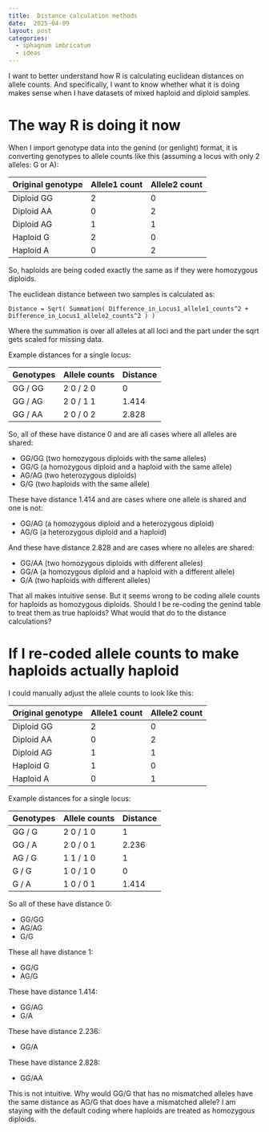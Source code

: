 ```yaml
---
title:  Distance calculation methods
date:  2025-04-09
layout: post
categories:
  - sphagnum imbricatum
  - ideas
---
```


I want to better understand how R is calculating euclidean distances on allele counts. And specifically, I want to know whether what it is doing makes sense when I have datasets of mixed haploid and diploid samples.

# The way R is doing it now

When I import genotype data into the genind (or genlight) format, it is converting genotypes to allele counts like this (assuming a locus with only 2 alleles: G or A):

| Original genotype | Allele1 count | Allele2 count |
| ----------------- | ------------- | ------------- |
| Diploid GG | 2 | 0 |
| Diploid AA | 0 | 2 |
| Diploid AG | 1 | 1 |
| Haploid G | 2 | 0 |
| Haploid A | 0 | 2 |

So, haploids are being coded exactly the same as if they were homozygous diploids.

The euclidean distance between two samples is calculated as:
```
Distance = Sqrt( Summation( Difference_in_Locus1_allele1_counts^2 + Difference_in_Locus1_allele2_counts^2 ) ) 
```

Where the summation is over all alleles at all loci and the part under the sqrt gets scaled for missing data.

Example distances for a single locus:

| Genotypes | Allele counts | Distance |
| --------- | ------------- | -------- |
| GG / GG | 2 0 / 2 0 | 0 |
| GG / AG | 2 0 / 1 1 | 1.414 |
| GG / AA | 2 0 / 0 2 | 2.828 |

So, all of these have distance 0 and are all cases where all alleles are shared:
 * GG/GG (two homozygous diploids with the same alleles)
 * GG/G (a homozygous diploid and a haploid with the same allele)
 * AG/AG (two heterozygous diploids)
 * G/G (two haploids with the same allele)

These have distance 1.414 and are cases where one allele is shared and one is not:
  * GG/AG (a homozygous diploid and a heterozygous diploid)
  * AG/G (a heterozygous diploid and a haploid)
 
 And these have distance 2.828 and are cases where no alleles are shared:
  * GG/AA (two homozygous diploids with different alleles)
  * GG/A (a homozygous diploid and a haploid with a different allele)
  * G/A (two haploids with different alleles)
  
That all makes intuitive sense. But it seems wrong to be coding allele counts for haploids as homozygous diploids. Should I be re-coding the genind table to treat them as true haploids? What would that do to the distance calculations?

# If I re-coded allele counts to make haploids actually haploid

I could manually adjust the allele counts to look like this: 

| Original genotype | Allele1 count | Allele2 count |
| ----------------- | ------------- | ------------- |
| Diploid GG | 2 | 0 |
| Diploid AA | 0 | 2 |
| Diploid AG | 1 | 1 |
| Haploid G | 1 | 0 |
| Haploid A | 0 | 1 |

Example distances for a single locus:
  
| Genotypes | Allele counts | Distance |
| --------- | ------------- | -------- |
| GG / G | 2 0 / 1 0 | 1 |
| GG / A | 2 0 / 0 1 | 2.236 |
| AG / G | 1 1 / 1 0 | 1 |
| G / G | 1 0 / 1 0 | 0 |
| G / A | 1 0 / 0 1 | 1.414 |
     
So all of these have distance 0:
  * GG/GG
  * AG/AG
  * G/G
  
These all have distance 1:
  * GG/G
  * AG/G 
  
These have distance 1.414:
  * GG/AG
  * G/A
  
These have distance 2.236:
  * GG/A
  
These have distance 2.828:
  * GG/AA
  
This is not intuitive. Why would GG/G that has no mismatched alleles have the same distance as AG/G that does have a mismatched allele? I am staying with the default coding where haploids are treated as homozygous diploids. 
